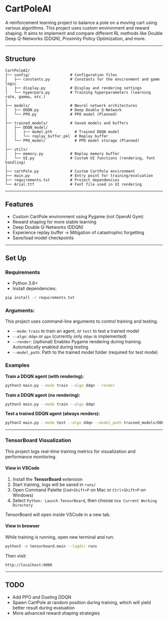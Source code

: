 # CartPoleAI

A reinforcement learning project to balance a pole on a moving cart using various algorithms. 
This project uses custom environment and reward shaping. 
It aims to implement and compare different RL methods like Double Deep Q-Networks (DDQN), Proximity Policy Optimization, and more.

---

## Structure
```
CartPoleAI/
├── config/                  # Configuration files
│   ├── constants.py         # Constants for the environment and game logic
│   ├── display.py           # Display and rendering settings
│   └── hyperpara.py         # Training hyperparameters (learning rate, gamma, etc.)
│
├── models/                  # Neural network architectures
│   ├── DDQN.py              # Deep Double Q-Network
│   └── PPO.py               # PPO model (Planned)
│
├── trained_models/          # Saved models and buffers
│   ├── DDQN_model/          
│   │   ├── model.pth          # Trained DDQN model
│   │   └── replay_buffer.pkl  # Replay buffer
│   └── PPO_model/             # PPO model storage (Planned) 
│
├── utils/                   
│   ├── memory.py            # Replay memory buffer
│   └── UI.py                # Custom UI functions (rendering, font handling)
│
├── cartPole.py              # Custom CartPole environment
├── main.py                  # Entry point for training/evaluation
├── requirements.txt         # Project dependencies
└── Arial.ttf                # Font file used in UI rendering
```

---

## Features

- Custom CartPole environment using Pygame (not OpenAI Gym)
- Reward shaping for more stable learning
- Deep Double Q-Networks (DDQN)
- Experience replay buffer -> Mitigation of catastrophic forgetting
- Save/load model checkpoints

---

## Set Up

### Requirements
- Python 3.8+
- Install dependencies:

```bash
pip install -r requirements.txt
```

### Arguments:

This project uses command-line arguments to control training and testing.

- `--mode`: `train` to train an agent, or `test` to test a trained model
- `--algo`: `ddqn` or `ppo` (currently only `ddqn` is implemented)
- `--render`: (optional) Enables Pygame rendering during training. Automatically enabled during testing
- `--model_path`: Path to the trained model folder (required for test mode)

### Examples

**Train a DDQN agent (with rendering):**

```bash
python3 main.py --mode train --algo ddqn --render
```

**Train a DDQN agent (no rendering):**

```bash
python3 main.py --mode train --algo ddqn
```

**Test a trained DDQN agent (always renders):**

```bash
python3 main.py --mode test --algo ddqn --model_path trained_models/DDQN_model/choose_model
```

---

### TensorBoard Visualization

This project logs real-time training metrics for visualization and performance monitoring.

#### View in VSCode

1. Install the **TensorBoard** extension
2. Start training, logs will be saved in `runs/`
3. Open Command Palette (`Cmd+Shift+P` on Mac or `Ctrl+Shift+P` on Windows)
4. Select `Python: Launch TensorBoard`, then choose `Use Current Working Directory`

TensorBoard will open inside VSCode in a new tab.

#### View in browser

While training is running, open new terminal and run:

```bash
python3 -m tensorboard.main --logdir runs
```

Then visit:

```
http://localhost:6006
```

---

## TODO
- Add PPO and Dueling DDQN
- Spawn CartPole at random position during training, which will yield better result during evaluation
- More advanced reward shaping strategies 


